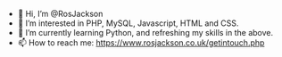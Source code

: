 - 👋 Hi, I’m @RosJackson
- 👀 I’m interested in PHP, MySQL, Javascript, HTML and CSS.
- 🌱 I’m currently learning Python, and refreshing my skills in the above. 
- 📫 How to reach me: https://www.rosjackson.co.uk/getintouch.php

<!---
RosJackson/RosJackson is a ✨ special ✨ repository because its `README.md` (this file) appears on your GitHub profile.
You can click the Preview link to take a look at your changes.
--->
